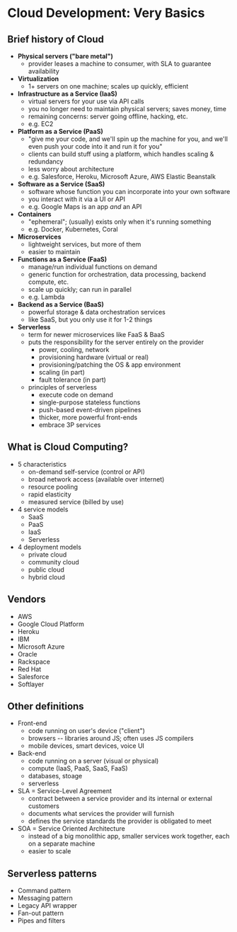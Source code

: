# Cloud Development: Very Basics

## Brief history of Cloud
- __Physical servers ("bare metal")__
  * provider leases a machine to consumer, with SLA to guarantee availability
- __Virtualization__
  * 1+ servers on one machine; scales up quickly, efficient
- __Infrastructure as a Service (IaaS)__
  * virtual servers for your use via API calls
  * you no longer need to maintain physical servers; saves money, time
  * remaining concerns: server going offline, hacking, etc.
  * e.g. EC2
- __Platform as a Service (PaaS)__
  * "give me your code, and we'll spin up the machine for you, and we'll even push your code into it and run it for you"
  * clients can build stuff using a platform, which handles scaling & redundancy
  * less worry about architecture
  * e.g. Salesforce, Heroku, Microsoft Azure, AWS Elastic Beanstalk
- __Software as a Service (SaaS)__
  * software whose function you can incorporate into your own software
  * you interact with it via a UI or API
  * e.g. Google Maps is an app _and_ an API
- __Containers__
  * "ephemeral"; (usually) exists only when it's running something
  * e.g. Docker, Kubernetes, Coral
- __Microservices__
  * lightweight services, but more of them
  * easier to maintain
- __Functions as a Service (FaaS)__
  * manage/run individual functions on demand
  * generic function for orchestration, data processing, backend compute, etc.
  * scale up quickly; can run in parallel
  * e.g. Lambda
- __Backend as a Service (BaaS)__
  * powerful storage & data orchestration services
  * like SaaS, but you only use it for 1-2 things
- __Serverless__
  * term for newer microservices like FaaS & BaaS
  * puts the responsibility for the server entirely on the provider
    - power, cooling, network
    - provisioning hardware (virtual or real)
    - provisioning/patching the OS & app environment
    - scaling (in part)
    - fault tolerance (in part)
  * principles of serverless
  	- execute code on demand
  	- single-purpose stateless functions
  	- push-based event-driven pipelines
  	- thicker, more powerful front-ends
  	- embrace 3P services

## What is Cloud Computing?
- 5 characteristics
  * on-demand self-service (control or API)
  * broad network access (available over internet)
  * resource pooling
  * rapid elasticity
  * measured service (billed by use)
- 4 service models
  * SaaS
  * PaaS
  * IaaS
  * Serverless
- 4 deployment models
  * private cloud
  * community cloud
  * public cloud
  * hybrid cloud

## Vendors
- AWS
- Google Cloud Platform
- Heroku
- IBM
- Microsoft Azure
- Oracle
- Rackspace
- Red Hat
- Salesforce
- Softlayer

## Other definitions
- Front-end
  * code running on user's device ("client")
  * browsers -- libraries around JS; often uses JS compilers
  * mobile devices, smart devices, voice UI
- Back-end
  * code running on a server (visual or physical)
  * compute (IaaS, PaaS, SaaS, FaaS)
  * databases, stoage
  * serverless
- SLA = Service-Level Agreement
  * contract between a service provider and its internal or external customers
  * documents what services the provider will furnish
  * defines the service standards the provider is obligated to meet
- SOA = Service Oriented Architecture
  * instead of a big monolithic app, smaller services work together, each on a separate machine
  * easier to scale

## Serverless patterns
- Command pattern
- Messaging pattern
- Legacy API wrapper
- Fan-out pattern
- Pipes and filters